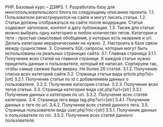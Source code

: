 PHP. Базовый курс – ДЗ№3.
	1. Разработать базу для многопользовательского блога по следующему описанию проекта.
		1.1. Пользователи регистрируются на сайте и могут писать статьи.
		1.2. Статьи должны отображаться на сайте после модерации. Статья содержит заголовок, контент и дату публикации.
		1.3. Также для статьи можно выбрать одну категорию и любое количество тегов. Категории и теги - простые смысловые обобщения, у которых есть название и url. Делать категории иерархическими не нужно.
	2. Настроить в базе связи между сущностями.
	3. Сочинить SQL-запросы, которые могут быть использованы на реальных страницах сайта.
		3.1. Главная страница
		3.1.1. Получение всех статей на главной странице. К каждой статье нужно прицепить данные о пользователе, который её написал. Сортируем так, чтобы самые свежие были вверху. Не более 20 статей.
		3.1.2. Получение списка всех категорий сайта
		3.2. Страница статьи вида article.php?id=[int]
		3.2.1. Получение статьи по id с добавлением данных о пользователе.
		3.2.2. Получение категории статьи.
		3.2.3. Получение всех тегов статьи.
		3.3. Страница категории вида cat.php?url=[str]
		3.3.1. Получение данных о категории по url.
		3.3.2. Получение всех статей категории.
		3.4. Страница тега вида tag.php?url=[str]
		3.4.1. Получение данных о теге по url.
		3.4.2. Получение всех статей данного тега.
		3.5. Страница пользователя вида user.php?nic=[str]
		3.5.1. Получение данных о пользователе по nic.
		3.5.2. Получение всех статей данного пользователя.
